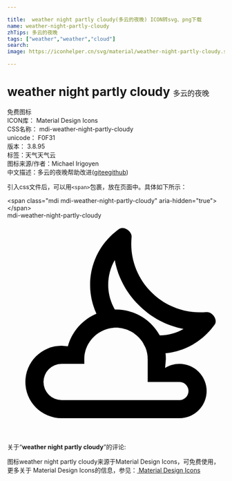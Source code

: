 ```yaml
---

title:  weather night partly cloudy(多云的夜晚) ICON转svg、png下载
name: weather-night-partly-cloudy
zhTips: 多云的夜晚
tags: ["weather","weather","cloud"]
search: 
image: https://iconhelper.cn/svg/material/weather-night-partly-cloudy.svg

---
```


# weather night partly cloudy  <small style="font-size: 60%;font-weight: 100">多云的夜晚</small>


<div class="detail-page">
<p>
<span><span class="badge-success badge">免费图标</span> </span>
<br/>
<span>
ICON库：
<span class="badge-secondary badge">Material Design Icons</span> 
</span>
<br/>
<span>
CSS名称：
<span class="badge-secondary badge">mdi-weather-night-partly-cloudy</span> 
</span>
<br/>
<span>
unicode：
<span class="badge-secondary badge">F0F31</span> 
<copy-btn content='F0F31' btn-title=""></copy-btn>
<copy-btn :content='String.fromCodePoint(parseInt("F0F31", 16))' btn-title="复制U"></copy-btn>
</span>
<br/>
<span>
版本：
<span class="badge-secondary badge">3.8.95</span> 
</span><br/><span>标签：<span class="badge-light badge"><router-link to="/tags/weather.html">天气</router-link></span><span class="badge-light badge"><router-link to="/tags/weather.html">天气</router-link></span><span class="badge-light badge"><router-link to="/tags/cloud.html">云</router-link></span></span>
<br/>
<span>图标来源/作者：<span class="badge-light badge">Michael Irigoyen</span></span> 
<br/>
<span class="zh-detail">中文描述：<span class="badge-primary badge">多云的夜晚</span><span class="help-link"><span>帮助改进</span>(<a href="https://gitee.com/liuwave/icon-helper/edit/master/json/material/weather-night-partly-cloudy.json" target="_blank" rel="noopener noreferrer">gitee</a><a href="https://github.com/liuwave/icon-helper/edit/master/json/material/weather-night-partly-cloudy.json" target="_blank" rel="noopener noreferrer">github</a></span>)</span><br/>
</p>
</div>
<div class="alert alert-dark">
  <i class="mdi mdi-weather-night-partly-cloudy mdi-48px"></i>
  <i class="mdi mdi-weather-night-partly-cloudy mdi-36px"></i>
  <i class="mdi mdi-weather-night-partly-cloudy mdi-24px"></i>
  <i class="mdi mdi-weather-night-partly-cloudy mdi-18px"></i>
</div>
<div>
  <p>引入css文件后，可以用<code>&lt;span&gt;</code>包裹，放在页面中。具体如下所示：    
  </p>
  <div class="alert alert-primary" style="font-size: 14px">
    &lt;span class="mdi mdi-weather-night-partly-cloudy" aria-hidden="true"&gt;&lt;/span&gt;
    <copy-btn content='<span class="mdi mdi-weather-night-partly-cloudy" aria-hidden="true"></span>'></copy-btn>
  </div>
  <div class="alert alert-secondary">
    <i class="mdi mdi-weather-night-partly-cloudy"
    style="font-size: 24px"
    aria-hidden="true"></i> mdi-weather-night-partly-cloudy
    <copy-btn content="mdi-weather-night-partly-cloudy" btn-title="复制图标名称"></copy-btn>
  </div>
</div>
<div id="svg" class="svg-wrap">
<svg xmlns="http://www.w3.org/2000/svg" viewBox="0 0 24 24"><path d="M22,10.28C21.74,10.3 21.5,10.31 21.26,10.31C19.32,10.31 17.39,9.57 15.91,8.09C14.25,6.44 13.5,4.19 13.72,2C13.77,1.53 13.22,1 12.71,1C12.57,1 12.44,1.04 12.32,1.12C12,1.36 11.66,1.64 11.36,1.94C9.05,4.24 8.55,7.66 9.84,10.46C8.31,11.11 7.13,12.43 6.69,14.06L6,14A4,4 0 0,0 2,18A4,4 0 0,0 6,22H19A3,3 0 0,0 22,19A3,3 0 0,0 19,16C18.42,16 17.88,16.16 17.42,16.45L17.5,15.5C17.5,15.28 17.5,15.05 17.46,14.83C19.14,14.67 20.77,13.94 22.06,12.64C22.38,12.34 22.64,12 22.88,11.68C23.27,11.13 22.65,10.28 22.04,10.28M19,18A1,1 0 0,1 20,19A1,1 0 0,1 19,20H6A2,2 0 0,1 4,18A2,2 0 0,1 6,16H8.5V15.5C8.5,13.94 9.53,12.64 10.94,12.18C11.1,12.13 11.26,12.09 11.43,12.06C11.61,12.03 11.8,12 12,12C12.23,12 12.45,12.03 12.66,12.07C12.73,12.08 12.8,12.1 12.87,12.13C13,12.16 13.15,12.2 13.28,12.25C13.36,12.28 13.44,12.32 13.5,12.36C13.63,12.41 13.74,12.47 13.84,12.54C13.92,12.59 14,12.64 14.07,12.7C14.17,12.77 14.25,12.84 14.34,12.92C14.41,13 14.5,13.05 14.55,13.12C14.63,13.2 14.69,13.29 14.76,13.37C14.82,13.45 14.89,13.53 14.94,13.62C15,13.71 15.04,13.8 15.09,13.9C15.14,14 15.2,14.08 15.24,14.18C15.41,14.59 15.5,15.03 15.5,15.5V18M16.83,12.86C15.9,11.16 14.08,10 12,10H11.87C11.41,9.19 11.14,8.26 11.14,7.29C11.14,6.31 11.39,5.37 11.86,4.55C12.21,6.41 13.12,8.14 14.5,9.5C15.86,10.88 17.58,11.79 19.45,12.14C18.66,12.6 17.76,12.84 16.83,12.86Z" /></svg>
</div>
<detail full-name='mdi-weather-night-partly-cloudy'></detail>
<div class="icon-detail__container">
<p>关于“<b>weather night partly cloudy</b>”的评论:</p>
</div>
<Vssue title="关于“weather night partly cloudy”的评论" />    
<div><p>图标weather night partly cloudy来源于Material Design Icons，可免费使用，更多关于 Material Design Icons的信息，参见：<a target="_blank" href="https://iconhelper.cn/material.html"> Material Design Icons</a>
</p></div>
